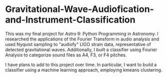 # Gravitational-Wave-Audiofication-and-Instrument-Classification
This was my final project for Astro 9: Python Programming in Astronomy. I researched the applications of the Fourier Transform in audio analysis and used Nyquist sampling to "audiofy" LIGO strain data, representative of detected gravitational waves. Additionally, I built a classifier using Fourier Analysis to categorize sound files as A4, F3, or F4 pitches. 

I have plans to add to this project over time. In particular, I want to build a classifier using a machine learning approach, employing kmeans clustering.
